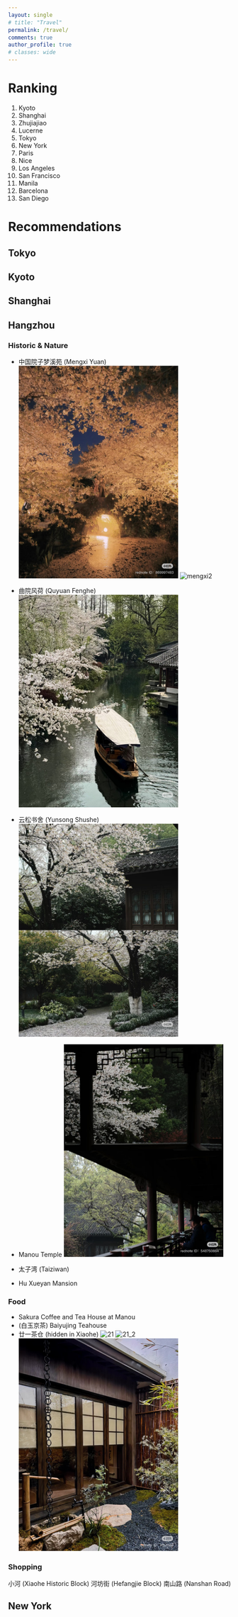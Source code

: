 ```yaml
---
layout: single
# title: "Travel"
permalink: /travel/
comments: true
author_profile: true
# classes: wide
---
```


# Ranking 

1. Kyoto
2. Shanghai
3. Zhujiajiao
4. Lucerne
5. Tokyo
6. New York
7. Paris
8. Nice
9. Los Angeles
10. San Francisco
11. Manila
12. Barcelona
13. San Diego

# Recommendations

## Tokyo

## Kyoto

## Shanghai

## Hangzhou

### Historic & Nature
- 中国院子梦溪苑 (Mengxi Yuan)
  <img src="../assets/images/mengxi.JPG" alt="mengxi" style="max-width: 75%; height: auto;">
  <img src="../assets/images/mengxi2.JPG" alt="mengxi2" style="max-width: 75%; height: auto;">

- 曲院风荷 (Quyuan Fenghe)
  <img src="../assets/images/quyuan_fenghe.JPG" alt="quyuan" style="max-width: 75%; height: auto;">

- 云松书舍 (Yunsong Shushe)
  <img src="../assets/images/yunsong.JPG" alt="yunsong" style="max-width: 75%; height: auto;">

- Manou Temple
  <img src="../assets/images/manou.JPG" alt="manou" style="max-width: 75%; height: auto;">
  
- 太子湾 (Taiziwan)
- Hu Xueyan Mansion

### Food
- Sakura Coffee and Tea House at Manou
- (白玉京茶) Baiyujing Teahouse
- 廿一茶仓 (hidden in Xiaohe)
  <img src="../assets/images/21.JPG" alt="21" style="max-width: 75%; height: auto;">
  <img src="../assets/images/21_2.JPG" alt="21_2" style="max-width: 75%; height: auto;">
  <img src="../assets/images/21_3.JPG" alt="21_3" style="max-width: 75%; height: auto;">

### Shopping
小河 (Xiaohe Historic Block)
河坊街 (Hefangjie Block)
南山路 (Nanshan Road)

## New York
